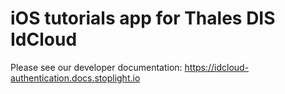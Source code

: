 # iOS tutorials app for Thales DIS IdCloud

Please see our developer documentation: https://idcloud-authentication.docs.stoplight.io
